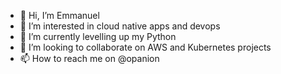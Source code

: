 - 👋 Hi, I’m Emmanuel
- 👀 I’m interested in cloud native apps and devops
- 🌱 I’m currently levelling up my Python
- 💞️ I’m looking to collaborate on AWS and Kubernetes projects
- 📫 How to reach me on @opanion

<!---
opanion/opanion is a ✨ special ✨ repository because its `README.md` (this file) appears on your GitHub profile.
You can click the Preview link to take a look at your changes.
--->
